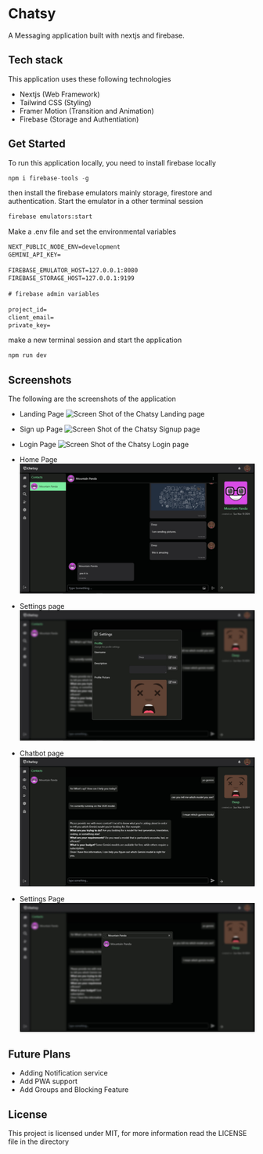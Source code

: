 # Chatsy

A Messaging application built with nextjs and firebase.

## Tech stack

This application uses these following technologies

- Nextjs (Web Framework)
- Tailwind CSS (Styling)
- Framer Motion (Transition and Animation)
- Firebase (Storage and Authentiation)

## Get Started

To run this application locally, you need to install firebase locally

```js
npm i firebase-tools -g
```

then install the firebase emulators mainly storage, firestore and authentication.
Start the emulator in a other terminal session

```sh
firebase emulators:start
```

Make a .env file and set the environmental variables

```.env
NEXT_PUBLIC_NODE_ENV=development
GEMINI_API_KEY=

FIREBASE_EMULATOR_HOST=127.0.0.1:8080
FIREBASE_STORAGE_HOST=127.0.0.1:9199

# firebase admin variables

project_id=
client_email=
private_key=
```

make a new terminal session and start the application

```js
npm run dev
```

## Screenshots

The following are the screenshots of the application

- Landing Page
  ![Screen Shot of the Chatsy Landing page](https://raw.githubusercontent.com/Deep-patra/Chatsy/development/chatsy-mainpage-image.png)

- Sign up Page
  ![Screen Shot of the Chatsy Signup page](https:/raw.githubusercontent.com/Deep-patra/Chatsy/development/chatsy-signup-image.png)

- Login Page
  ![Screen Shot of the Chatsy Login page](https://raw.githubusercontent.com/Deep-patra/Chatsy/development/chatsy-login-image.png)

- Home Page
  ![Screen shot of the Chatsy Home page](https://raw.githubusercontent.com/Deep-patra/Chatsy/development/assets/chatsy-chatting-image.png)

- Settings page
  ![Screen shot of the chatsy settings page](https://raw.githubusercontent.com/Deep-patra/Chatsy/development/assets/chatsy-settings-image.png)

- Chatbot page
  ![Screenshot of the chatsy chatbot page](https://raw.githubusercontent.com/Deep-patra/Chatsy/development/assets/chatsy-chatbot-image.png)

- Settings Page
  ![Screen shot of the Chatsy Setting page](https://raw.githubusercontent.com/Deep-patra/Chatsy/development/assets/chatsy-search-image.png)

## Future Plans

- Adding Notification service
- Add PWA support
- Add Groups and Blocking Feature

## License

This project is licensed under MIT, for more information read the LICENSE file in the directory
